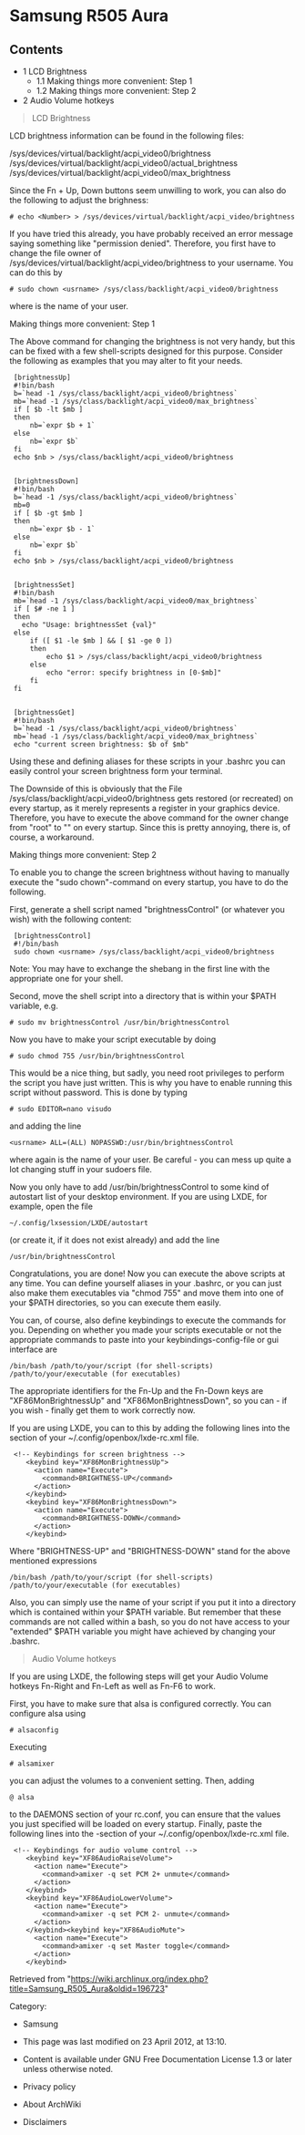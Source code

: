 Samsung R505 Aura
=================

Contents
--------

-   1 LCD Brightness
    -   1.1 Making things more convenient: Step 1
    -   1.2 Making things more convenient: Step 2
-   2 Audio Volume hotkeys

> LCD Brightness

LCD brightness information can be found in the following files:

/sys/devices/virtual/backlight/acpi_video0/brightness  
 /sys/devices/virtual/backlight/acpi_video0/actual_brightness  
 /sys/devices/virtual/backlight/acpi_video0/max_brightness  

Since the Fn + Up, Down buttons seem unwilling to work, you can also do
the following to adjust the brighness:

    # echo <Number> > /sys/devices/virtual/backlight/acpi_video/brightness

If you have tried this already, you have probably received an error
message saying something like "permission denied". Therefore, you first
have to change the file owner of
/sys/devices/virtual/backlight/acpi_video/brightness to your username.
You can do this by

    # sudo chown <usrname> /sys/class/backlight/acpi_video0/brightness

where <usrname> is the name of your user.

  

Making things more convenient: Step 1

The Above command for changing the brightness is not very handy, but
this can be fixed with a few shell-scripts designed for this purpose.
Consider the following as examples that you may alter to fit your needs.

     [brightnessUp]
     #!bin/bash
     b=`head -1 /sys/class/backlight/acpi_video0/brightness` 
     mb=`head -1 /sys/class/backlight/acpi_video0/max_brightness` 
     if [ $b -lt $mb ] 
     then
         nb=`expr $b + 1`
     else
         nb=`expr $b`
     fi 
     echo $nb > /sys/class/backlight/acpi_video0/brightness
     

     [brightnessDown]
     #!bin/bash
     b=`head -1 /sys/class/backlight/acpi_video0/brightness` 
     mb=0
     if [ $b -gt $mb ] 
     then
         nb=`expr $b - 1`
     else
         nb=`expr $b`
     fi 
     echo $nb > /sys/class/backlight/acpi_video0/brightness
     

     [brightnessSet]
     #!bin/bash
     mb=`head -1 /sys/class/backlight/acpi_video0/max_brightness` 
     if [ $# -ne 1 ]
     then
       echo "Usage: brightnessSet {val}"
     else
         if ([ $1 -le $mb ] && [ $1 -ge 0 ])
         then
             echo $1 > /sys/class/backlight/acpi_video0/brightness   
         else
             echo "error: specify brightness in [0-$mb]"
         fi 
     fi
     

     [brightnessGet]
     #!bin/bash
     b=`head -1 /sys/class/backlight/acpi_video0/brightness` 
     mb=`head -1 /sys/class/backlight/acpi_video0/max_brightness` 
     echo "current screen brightness: $b of $mb"
     

Using these and defining aliases for these scripts in your .bashrc you
can easily control your screen brightness form your terminal.

The Downside of this is obviously that the File
/sys/class/backlight/acpi_video0/brightness gets restored (or recreated)
on every startup, as it merely represents a register in your graphics
device. Therefore, you have to execute the above command for the owner
change from "root" to "<usrname>" on every startup. Since this is pretty
annoying, there is, of course, a workaround.

Making things more convenient: Step 2

To enable you to change the screen brightness without having to manually
execute the "sudo chown"-command on every startup, you have to do the
following.

First, generate a shell script named "brightnessControl" (or whatever
you wish) with the following content:

     [brightnessControl]
     #!/bin/bash 
     sudo chown <usrname> /sys/class/backlight/acpi_video0/brightness
     

Note: You may have to exchange the shebang in the first line with the
appropriate one for your shell.

Second, move the shell script into a directory that is within your $PATH
variable, e.g.

    # sudo mv brightnessControl /usr/bin/brightnessControl

Now you have to make your script executable by doing

    # sudo chmod 755 /usr/bin/brightnessControl

This would be a nice thing, but sadly, you need root privileges to
perform the script you have just written. This is why you have to enable
running this script without password. This is done by typing

    # sudo EDITOR=nano visudo

and adding the line

    <usrname> ALL=(ALL) NOPASSWD:/usr/bin/brightnessControl

where <username> again is the name of your user. Be careful - you can
mess up quite a lot changing stuff in your sudoers file.

Now you only have to add /usr/bin/brightnessControl to some kind of
autostart list of your desktop environment. If you are using LXDE, for
example, open the file

    ~/.config/lxsession/LXDE/autostart

(or create it, if it does not exist already) and add the line

    /usr/bin/brightnessControl

Congratulations, you are done! Now you can execute the above scripts at
any time. You can define yourself aliases in your .bashrc, or you can
just also make them executables via "chmod 755" and move them into one
of your $PATH directories, so you can execute them easily.

You can, of course, also define keybindings to execute the commands for
you. Depending on whether you made your scripts executable or not the
appropriate commands to paste into your keybindings-config-file or gui
interface are

    /bin/bash /path/to/your/script (for shell-scripts)
    /path/to/your/executable (for executables)

The appropriate identifiers for the Fn-Up and the Fn-Down keys are
"XF86MonBrightnessUp" and "XF86MonBrightnessDown", so you can - if you
wish - finally get them to work correctly now.

If you are using LXDE, you can to this by adding the following lines
into the <keyboard> section of your ~/.config/openbox/lxde-rc.xml file.

     <!-- Keybindings for screen brightness -->
        <keybind key="XF86MonBrightnessUp">
          <action name="Execute">
            <command>BRIGHTNESS-UP</command>
          </action>
        </keybind>
        <keybind key="XF86MonBrightnessDown">
          <action name="Execute">
            <command>BRIGHTNESS-DOWN</command>
          </action>
        </keybind>
     

Where "BRIGHTNESS-UP" and "BRIGHTNESS-DOWN" stand for the above
mentioned expressions

    /bin/bash /path/to/your/script (for shell-scripts)
    /path/to/your/executable (for executables)

Also, you can simply use the name of your script if you put it into a
directory which is contained within your $PATH variable. But remember
that these commands are not called within a bash, so you do not have
access to your "extended" $PATH variable you might have achieved by
changing your .bashrc.

> Audio Volume hotkeys

If you are using LXDE, the following steps will get your Audio Volume
hotkeys Fn-Right and Fn-Left as well as Fn-F6 to work.

First, you have to make sure that alsa is configured correctly. You can
configure alsa using

    # alsaconfig

Executing

    # alsamixer

you can adjust the volumes to a convenient setting. Then, adding

    @ alsa

to the DAEMONS section of your rc.conf, you can ensure that the values
you just specified will be loaded on every startup. Finally, paste the
following lines into the <keyboard>-section of your
~/.config/openbox/lxde-rc.xml file.

     <!-- Keybindings for audio volume control -->
        <keybind key="XF86AudioRaiseVolume">
          <action name="Execute">
            <command>amixer -q set PCM 2+ unmute</command>
          </action>
        </keybind>
        <keybind key="XF86AudioLowerVolume">
          <action name="Execute">
            <command>amixer -q set PCM 2- unmute</command>
          </action>
        </keybind><keybind key="XF86AudioMute">
          <action name="Execute">
            <command>amixer -q set Master toggle</command>
          </action>
        </keybind>
     

Retrieved from
"https://wiki.archlinux.org/index.php?title=Samsung_R505_Aura&oldid=196723"

Category:

-   Samsung

-   This page was last modified on 23 April 2012, at 13:10.
-   Content is available under GNU Free Documentation License 1.3 or
    later unless otherwise noted.
-   Privacy policy
-   About ArchWiki
-   Disclaimers
